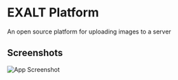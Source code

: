 
# EXALT Platform

An open source platform for uploading images to a server
## Screenshots

![App Screenshot](https://via.placeholder.com/468x300?text=App+Screenshot+Here)

